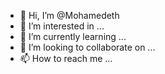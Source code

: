 - 👋 Hi, I’m @Mohamedeth
- 👀 I’m interested in ...
- 🌱 I’m currently learning ...
- 💞️ I’m looking to collaborate on ...
- 📫 How to reach me ...

<!---
Mohamedeth/Mohamedeth is a ✨ special ✨ repository because its `README.md` (this file) appears on your GitHub profile.
You can click the Preview link to take a look at your changes.
--->
